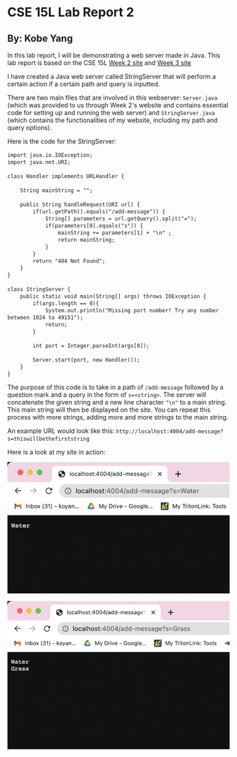 # CSE 15L Lab Report 2
## By: Kobe Yang

In this lab report, I will be demonstrating a web server made in Java. 
This lab report is based on the CSE 15L [Week 2 site](https://ucsd-cse15l-s23.github.io/week/week2/) and [Week 3 site](https://ucsd-cse15l-s23.github.io/week/week3/)

I have created a Java web server called StringServer that will perform a certain action if a certain path and query is inputted. 

There are two main files that are involved in this webserver: `Server.java` (which was provided to us through Week 2's website and contains essential code for setting up and running the web server) and `StringServer.java` (which contains the functionalities of my website, including my path and query options). 

Here is the code for the StringServer: 
```
import java.io.IOException;
import java.net.URI;

class Handler implements URLHandler {
    
    String mainString = ""; 

    public String handleRequest(URI url) {
        if(url.getPath().equals("/add-message")) {
            String[] parameters = url.getQuery().split("=");
            if(parameters[0].equals("s")) {
                mainString += parameters[1] + "\n" ; 
                return mainString; 
            }
        }
        return "404 Not Found"; 
    }
}

class StringServer {
    public static void main(String[] args) throws IOException {
        if(args.length == 0){
            System.out.println("Missing port number! Try any number between 1024 to 49151");
            return;
        }

        int port = Integer.parseInt(args[0]);

        Server.start(port, new Handler());
    }
}
```

The purpose of this code is to take in a path of `/add-message` followed by a question mark and a query in the form of `s=<string>`. 
The server will concatenate the given string and a new line character `"\n"` to a main string. This main string will then be displayed on the site. 
You can repeat this process with more strings, adding more and more strings to the main string. 

An example URL would look like this: `http://localhost:4004/add-message?s=thiswillbethefirststring`

Here is a look at my site in action: 

![Image](LabReport2Screenshot1.png)


![Image](LabReport2Screenshot2.png)













